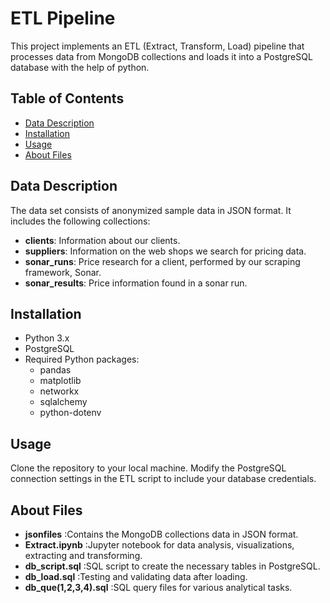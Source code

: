 # ETL Pipeline 

This project implements an ETL (Extract, Transform, Load) pipeline that processes data from MongoDB collections and loads it into a PostgreSQL database with the help of python. 

## Table of Contents
- [Data Description](#data-description)
- [Installation](#installation)
- [Usage](#usage)
- [About Files](#about-files)



## Data Description

The data set consists of anonymized sample data in JSON format. It includes the following collections:
- **clients**: Information about our clients.
- **suppliers**: Information on the web shops we search for pricing data.
- **sonar_runs**: Price research for a client, performed by our scraping framework, Sonar.
- **sonar_results**: Price information found in a sonar run.

## Installation

- Python 3.x
- PostgreSQL
- Required Python packages:
    - pandas
    - matplotlib
    - networkx
    - sqlalchemy
    - python-dotenv

## Usage
Clone the repository to your local machine.
Modify the PostgreSQL connection settings in the ETL script to include your database credentials.

## About Files
- **jsonfiles** :Contains the MongoDB collections data in JSON format.
- **Extract.ipynb** :Jupyter notebook for data analysis, visualizations, extracting and transforming.
- **db_script.sql** :SQL script to create the necessary tables in PostgreSQL.
- **db_load.sql** :Testing and validating data after loading.
- **db_que(1,2,3,4).sql** :SQL query files for various analytical tasks.